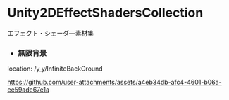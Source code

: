 # Unity2DEffectShadersCollection
エフェクト・シェーダ―素材集

- ### 無限背景
location: /y_y/InfiniteBackGround


https://github.com/user-attachments/assets/a4eb34db-afc4-4601-b06a-ee59ade67e1a


